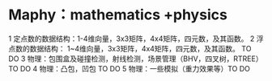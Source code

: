 # Maphy：mathematics +physics
1 定点数的数据结构：1-4维向量，3x3矩阵，4x4矩阵，四元数，及其函数。
2 浮点数的数据结构： 1~4维向量，3x3矩阵，4x4矩阵，四元数，及其函数。 TO DO
3 物理：包围盒及碰撞检测，射线检测，场景管理（BHV，四叉树，RTREE）TO DO
4 物理：凸包，凹包 TO DO
5 物理：一些模拟（重力效果等）TO DO

